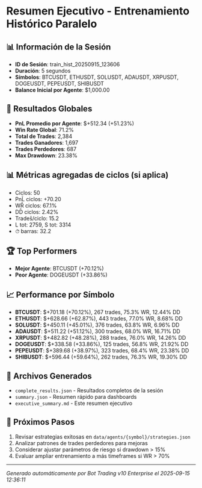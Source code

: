 # Resumen Ejecutivo - Entrenamiento Histórico Paralelo

## 📊 Información de la Sesión
- **ID de Sesión**: train_hist_20250915_123606
- **Duración**: 5 segundos
- **Símbolos**: BTCUSDT, ETHUSDT, SOLUSDT, ADAUSDT, XRPUSDT, DOGEUSDT, PEPEUSDT, SHIBUSDT
- **Balance Inicial por Agente**: $1,000.00

## 🎯 Resultados Globales
- **PnL Promedio por Agente**: $+512.34 (+51.23%)
- **Win Rate Global**: 71.2%
- **Total de Trades**: 2,384
- **Trades Ganadores**: 1,697
- **Trades Perdedores**: 687
- **Max Drawdown**: 23.38%

## 📊 Métricas agregadas de ciclos (si aplica)
- Ciclos: 50
- PnL̄ ciclos: +70.20
- WR̄ ciclos: 67.1%
- DD̄ ciclos: 2.42%
- Trades̄/ciclo: 15.2
- L tot: 2759, S tot: 3314
- ⏱̄ barras: 32.2


## 🏆 Top Performers
- **Mejor Agente**: BTCUSDT (+70.12%)
- **Peor Agente**: DOGEUSDT (+33.86%)

## 📈 Performance por Símbolo
- **BTCUSDT**: $+701.18 (+70.12%), 267 trades, 75.3% WR, 12.44% DD
- **ETHUSDT**: $+628.66 (+62.87%), 443 trades, 77.0% WR, 8.68% DD
- **SOLUSDT**: $+450.11 (+45.01%), 376 trades, 63.8% WR, 6.96% DD
- **ADAUSDT**: $+511.22 (+51.12%), 300 trades, 68.0% WR, 16.71% DD
- **XRPUSDT**: $+482.82 (+48.28%), 288 trades, 76.0% WR, 14.26% DD
- **DOGEUSDT**: $+338.58 (+33.86%), 125 trades, 56.8% WR, 21.92% DD
- **PEPEUSDT**: $+389.68 (+38.97%), 323 trades, 68.4% WR, 23.38% DD
- **SHIBUSDT**: $+596.44 (+59.64%), 262 trades, 76.3% WR, 19.30% DD

## 📁 Archivos Generados
- `complete_results.json` - Resultados completos de la sesión
- `summary.json` - Resumen rápido para dashboards
- `executive_summary.md` - Este resumen ejecutivo

## 🎯 Próximos Pasos
1. Revisar estrategias exitosas en `data/agents/{symbol}/strategies.json`
2. Analizar patrones de trades perdedores para mejoras
3. Considerar ajustar parámetros de riesgo si drawdown > 15%
4. Evaluar ampliar entrenamiento a más timeframes si WR > 70%

---
*Generado automáticamente por Bot Trading v10 Enterprise el 2025-09-15 12:36:11*
